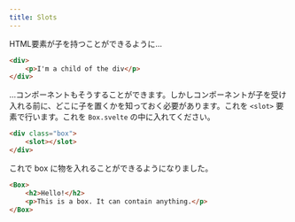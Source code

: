 ```yaml
---
title: Slots
---
```


HTML要素が子を持つことができるように…

```html
<div>
	<p>I'm a child of the div</p>
</div>
```

…コンポーネントもそうすることができます。しかしコンポーネントが子を受け入れる前に、どこに子を置くかを知っておく必要があります。これを `<slot>` 要素で行います。これを `Box.svelte` の中に入れてください。

```html
<div class="box">
	<slot></slot>
</div>
```

これで box に物を入れることができるようになりました。

```html
<Box>
	<h2>Hello!</h2>
	<p>This is a box. It can contain anything.</p>
</Box>
```